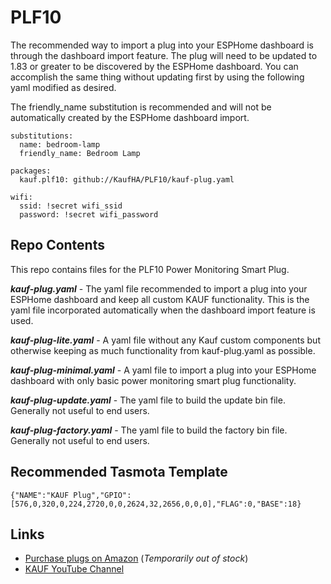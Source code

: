 # PLF10


The recommended way to import a plug into your ESPHome dashboard is through the dashboard import feature. The plug will need to be updated to 1.83 or greater to be discovered by the ESPHome dashboard. You can accomplish the same thing without updating first by using the following yaml modified as desired.

The friendly_name substitution is recommended and will not be automatically created by the ESPHome dashboard import.

```
substitutions:
  name: bedroom-lamp
  friendly_name: Bedroom Lamp

packages:
  kauf.plf10: github://KaufHA/PLF10/kauf-plug.yaml

wifi:
  ssid: !secret wifi_ssid
  password: !secret wifi_password
```

## Repo Contents

This repo contains files for the PLF10 Power Monitoring Smart Plug.

***kauf-plug.yaml*** - The yaml file recommended to import a plug into your ESPHome dashboard and keep all custom KAUF functionality.  This is the yaml file incorporated automatically when the dashboard import feature is used.

***kauf-plug-lite.yaml*** - A yaml file without any Kauf custom components but otherwise keeping as much functionality from kauf-plug.yaml as possible.

***kauf-plug-minimal.yaml*** - A yaml file to import a plug into your ESPHome dashboard with only basic power monitoring smart plug functionality.

***kauf-plug-update.yaml*** - The yaml file to build the update bin file.  Generally not useful to end users.

***kauf-plug-factory.yaml*** - The yaml file to build the factory bin file.  Generally not useful to end users.





## Recommended Tasmota Template

```
{"NAME":"KAUF Plug","GPIO":[576,0,320,0,224,2720,0,0,2624,32,2656,0,0,0],"FLAG":0,"BASE":18}
```

## Links
- [Purchase plugs on Amazon](https://www.amazon.com/dp/B09JQ3LRHB) (*Temporarily out of stock*)
- [KAUF YouTube Channel](https://www.youtube.com/channel/UCjgziIA-lXmcqcMIm8HDnYg)
